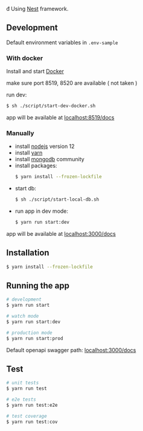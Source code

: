 
đ
Using [Nest](https://github.com/nestjs/nest) framework.

## Development

Default environment variables in `.env-sample`

### With docker

Install and start [Docker](https://docs.docker.com/get-docker/)

make sure port 8519, 8520 are available ( not taken )

run dev:

```bash
$ sh ./script/start-dev-docker.sh
```

app will be available at <localhost:8519/docs>

### Manually

-   install [nodejs](https://nodejs.org/en/download/) version 12
-   install [yarn](https://classic.yarnpkg.com/en/docs/install)
-   install [mongodb](https://docs.mongodb.com/manual/administration/install-community/) community
-   install packages:
    ```bash
    $ yarn install --frozen-lockfile
    ```
-   start db:
    ```bash
    $ sh ./script/start-local-db.sh
    ```
-   run app in dev mode:
    ```bash
    $ yarn run start:dev
    ```

app will be available at <localhost:3000/docs>

## Installation

```bash
$ yarn install --frozen-lockfile
```

## Running the app

```bash
# development
$ yarn run start

# watch mode
$ yarn run start:dev

# production mode
$ yarn run start:prod
```

Default openapi swagger path: <localhost:3000/docs>

## Test

```bash
# unit tests
$ yarn run test

# e2e tests
$ yarn run test:e2e

# test coverage
$ yarn run test:cov
```
